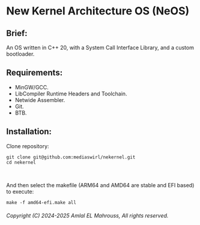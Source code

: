 <!-- Read Me of NeKernel -->

# New Kernel Architecture OS (NeOS)

## Brief:

An OS written in C++ 20, with a System Call Interface Library, and a custom bootloader.

## Requirements:

- MinGW/GCC.
- LibCompiler Runtime Headers and Toolchain.
- Netwide Assembler.
- Git.
- BTB.

## Installation:

Clone repository:

```
git clone git@github.com:mediaswirl/nekernel.git
cd nekernel
```

</br>

And then select the makefile (ARM64 and AMD64 are stable and EFI based) to execute:

```
make -f amd64-efi.make all
```

###### Copyright (C) 2024-2025 Amlal EL Mahrouss, All rights reserved.
